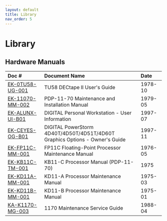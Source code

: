 ```yaml
---
layout: default
title: Library
nav_order: 5
---
```


# Library

## Hardware Manuals

| Doc #                                                                                                                                    | Document Name                                                                     | Date
|:-----------------------------------------------------------------------------------------------------------------------------------------|:----------------------------------------------------------------------------------|:--------
| [EK-0TU58-UG-001](../assets/pdf/EK-0TU58-UG-001_TU58_DECtape_II_User's_Guide,1978-10.pdf)                                                | TU58 DECtape II User's Guide                                                      | 1978-10
| [EK-11070-MM-002](../assets/pdf/EK-11070-MM-002_PDP-11-70_Maintenance_and_Installation_Manual,1979-05.pdf)                               | PDP-11-70 Maintenance and Installation Manual                                     | 1979-05
| [EK-ALUNX-UI-B01](../assets/pdf/EK-ALUNX-UI-B01_DIGITAL_Personal_Workstation_-_User_Information,1997-07.pdf)                             | DIGITAL Personal Workstation - User Information                                   | 1997-07
| [EK-CEYES-OG-B01](../assets/pdf/EK-CEYES-OG-B01_DIGITAL_PowerStorm_4D40T-4D50T-4D51T-4D60T_Graphics_Options_-_Owner's_Guide,1997-11.pdf) | DIGITAL PowerStorm 4D40T/4D50T/4D51T/4D60T <br/> Graphics Options - Owner's Guide | 1997-11
| [EK-FP11C-MM-001](../assets/pdf/EK-FP11C-MM-001_FP11C_Floating-Point_Processor_Maintenance_Manual,1976-05.pdf)                           | FP11C Floating-Point Processor Maintenance Manual                                 | 1976-05
| [EK-KB11C-TM-001](../assets/pdf/EK-KB11C-TM-001_KB11-C_Processor_Manual_(PDP-11-70),1975.pdf)                                            | KB11-C Processor Manual (PDP-11-70)                                               | 1975
| [EK-KD11A-MM-001](../assets/pdf/EK-KD11A-MM-001_KD11-A_Processor_Maintenance_Manual,1975-03.pdf)                                         | KD11-A Processor Maintenance Manual                                               | 1975-03
| [EK-KD11B-MM-001](../assets/pdf/EK-KD11B-MM-001_KD11-B_Processor_Maintenance_Manual,1975-01.pdf)                                         | KD11-B Processor Maintenance Manual                                               | 1975-01
| [KA-K1170-MG-003](../assets/pdf/KA-K1170-MG-003_1170_Maintenance_Service_Guide,1988-04.pdf)                                              | 1170 Maintenance Service Guide                                                    | 1988-04
